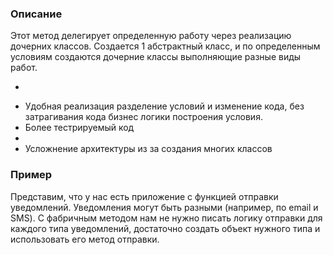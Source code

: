 ### Описание
Этот метод делегирует определенную работу через реализацию дочерних классов. Создается 1 абстрактный класс, и по определенным условиям создаются дочерние классы выполняющие разные виды работ.

+
- Удобная реализация разделение условий и изменение кода, без затрагивания кода бизнес логики построения условия.
- Более тестрируемый код
-
- Усложнение архитектуры из за создания многих классов

### Пример
Представим, что у нас есть приложение с функцией отправки уведомлений. Уведомления могут быть разными (например, по email и SMS). С фабричным методом нам не нужно писать логику отправки для каждого типа уведомлений, достаточно создать объект нужного типа и использовать его метод отправки.